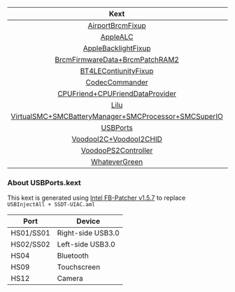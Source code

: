 |                             Kext                             | Version |
| :----------------------------------------------------------: | ------- |
| [AirportBrcmFixup](https://github.com/acidanthera/AirportBrcmFixup) | 1.1.9   |
|     [AppleALC](https://github.com/acidanthera/AppleALC)      | 1.3.4   |
| [AppleBacklightFixup](https://bitbucket.org/RehabMan/applebacklightfixup) | 1013    |
| [BrcmFirmwareData+BrcmPatchRAM2](https://bitbucket.org/RehabMan/os-x-brcmpatchram/downloads/) | 0505    |
| [BT4LEContiunityFixup](https://github.com/acidanthera/BT4LEContiunityFixup) | 1.1.2   |
| [CodecCommander](https://github.com/RehabMan/EAPD-Codec-Commander) | 1003    |
| [CPUFriend+CPUFriendDataProvider](https://github.com/acidanthera/CPUFriend) | 1.1.5   |
|         [Lilu](https://github.com/acidanthera/Lilu)          | 1.3.1   |
| [VirtualSMC+SMCBatteryManager+SMCProcessor+SMCSuperIO](https://github.com/acidanthera/VirtualSMC) | 1.0.2   |
| [USBPorts](https://www.tonymacx86.com/threads/release-intel-fb-patcher-v1-4-5.254559/) | 1.5.7   |
| [VoodooI2C+VoodooI2CHID](https://github.com/alexandred/VoodooI2C) | 2.1.4   |
| [VoodooPS2Controller](https://bitbucket.org/RehabMan/os-x-voodoo-ps2-controller/downloads/) | 1008    |
| [WhateverGreen](https://github.com/acidanthera/WhateverGreen) | 1.2.6   |

### About USBPorts.kext

This kext is generated using [Intel FB-Patcher v1.5.7](https://www.tonymacx86.com/threads/release-intel-fb-patcher-v1-4-5.254559/) to replace ` USBInjectAll + SSDT-UIAC.aml`

| Port      | Device            |
| --------- | ----------------- |
| HS01/SS01 | Right-side USB3.0 |
| HS02/SS02 | Left-side USB3.0  |
| HS04      | Bluetooth         |
| HS09      | Touchscreen       |
| HS12      | Camera            |

